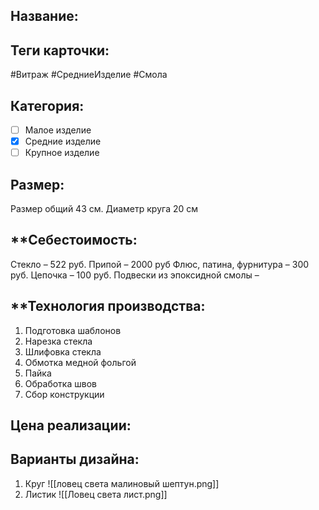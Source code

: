 ## **Название**:

## **Теги карточки:** 
#Витраж #СредниеИзделие #Смола
## **Категория:** 
- [ ] Малое изделие 
- [x] Средние изделие 
- [ ] Крупное изделие
## **Размер:**
Размер общий 43 см. Диаметр круга 20 см
## **Себестоимость:
Стекло – 522 руб.
Припой – 2000 руб
Флюс, патина, фурнитура – 300 руб.
Цепочка – 100 руб.
Подвески из эпоксидной смолы –
## **Технология производства:
1. Подготовка шаблонов
2. Нарезка стекла
3. Шлифовка стекла
4. Обмотка медной фольгой
5. Пайка
6. Обработка швов
7. Сбор конструкции

## **Цена реализации**:

## **Варианты дизайна:**

1. Круг
![[ловец света малиновый шептун.png]]
2. Листик
 ![[Ловец света лист.png]]